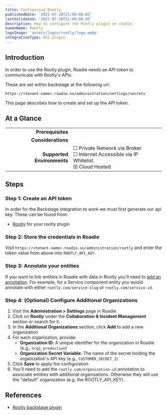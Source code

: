 ```yaml
---
title: Configuring Rootly
publishedDate: '2021-07-28T21:00:00.0Z'
lastValidated: '2021-07-28T21:00:00.0Z'
description: How to configure the Rootly plugin on roadie.
humanName: Rootly
logoImage: 'assets/logos/rootly/logo.webp'
integrationType: OSS plugin
---
```


## Introduction

In order to use the Rootly plugin, Roadie needs an API token to communicate with Rootly's APIs.

These are set within backstage at the following url:

```text
https://<tenant-name>.roadie.so/administration/settings/secrets
```

This page describes how to create and set up the API token.

## At a Glance
| | |
|---: | --- |
| **Prerequisites** |  |
| **Considerations** |  |
| **Supported Environments** | ☐ Private Network via Broker <br /> ☐ Internet Accessible via IP Whitelist <br /> ☒ Cloud Hosted |

## Steps

### Step 1: Create an API token

In order for the Backstage integration to work we must first generate our api key. These can be found from:

- [Rootly](https://rootly.com/api#/) for your rootly plugin

### Step 2: Store the credentials in Roadie

Visit `https://<tenant-name>.roadie.so/administration/rootly` and enter the token value from above into `ROOTLY_API_KEY`.

### Step 3: Annotate your entities

If you want to link entities in Roadie with data in Rootly you'll need to [add an annotation](https://github.com/rootlyhq/backstage-plugin/tree/master?tab=readme-ov-file#annotations). For example, for a Service component entity you would annotate with either `rootly.com/service-slug` or `rootly.com/service-id`. 

### Step 4: (Optional) Configure Additional Organizations

1. Visit the **Administration > Settings** page in Roadie
2. Click on **Rootly** under the **Collaboration & Incident Management** section or search for it.
3. In the **Additional Organizations** section, click **Add** to add a new organization
4. For each organization, provide:
   - **Organization ID**: A unique identifier for the organization in Roadie (e.g., `org2`, `production`)
   - **Organization Secret Variable**: The name of the secret holding the organization's API key (e.g., `CUSTOMER_SECRET_1`)
5. Click **Save** to apply the configuration
6. You'll need to add the `rootly.com/organization-id` annotation to associate entities with additional organisations. Otherwise they will use the "default" organization (e.g. the ROOTLY_API_KEY).

## References

- [Rootly backstage plugin](https://github.com/rootlyhq/backstage-plugin)
